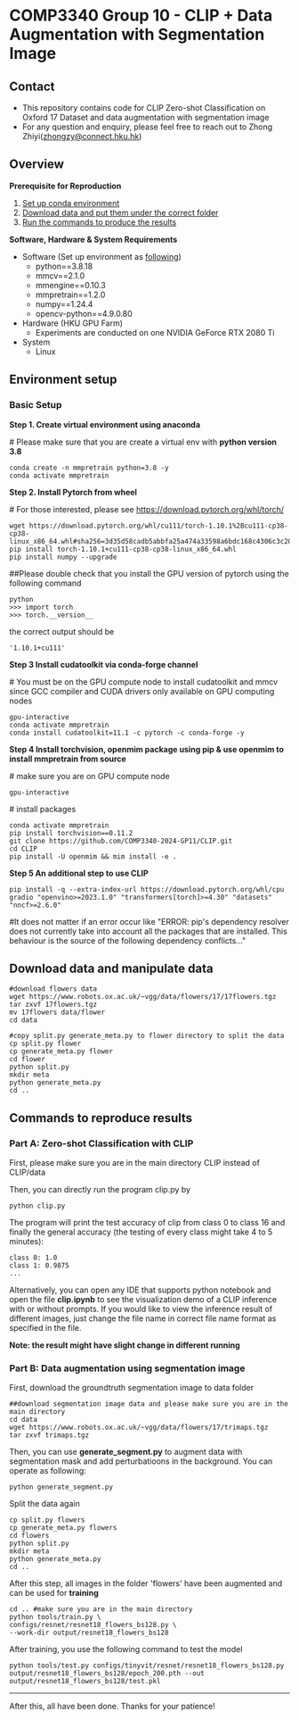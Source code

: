 # COMP3340 Group 10 - CLIP + Data Augmentation with Segmentation Image #

## Contact ##

- This repository contains code for CLIP Zero-shot Classification on Oxford 17 Dataset and data augmentation with segmentation image
- For any question and enquiry, please feel free to reach out to Zhong Zhiyi(zhongzy@connect.hku.hk)

## Overview

**Prerequisite for Reproduction**

1. [Set up conda environment](#env_setup)
2. [Download data and put them under the correct folder](#downloads)
3. [Run the commands to produce the results](#cmd_repro)

**Software, Hardware & System Requirements**

- Software (Set up environment as [following](#env_setup))
  - python==3.8.18
  - mmcv==2.1.0  
  - mmengine==0.10.3
  - mmpretrain==1.2.0 
  - numpy==1.24.4
  - opencv-python==4.9.0.80
- Hardware (HKU GPU Farm)
  - Experiments are conducted on one NVIDIA GeForce RTX 2080 Ti 
- System
  - Linux

## Environment setup <a id="env_setup"/>

### Basic Setup 

**Step 1. Create virtual environment using anaconda**

\# Please make sure that you are create a virtual env with **python version 3.8**

```
conda create -n mmpretrain python=3.8 -y
conda activate mmpretrain
```

**Step 2. Install Pytorch from wheel**

\# For those interested, please see https://download.pytorch.org/whl/torch/

```
wget https://download.pytorch.org/whl/cu111/torch-1.10.1%2Bcu111-cp38-cp38-linux_x86_64.whl#sha256=3d35d58cadb5abbfa25a474a33598a6bdc168c4306c3c20968159e6f3a4a2e46
pip install torch-1.10.1+cu111-cp38-cp38-linux_x86_64.whl
pip install numpy --upgrade
```

##Please double check that you install the GPU version of pytorch using the following command

```
python
>>> import torch
>>> torch.__version__
```

the correct output should be

```
'1.10.1+cu111'
```

**Step 3 Install cudatoolkit via conda-forge channel**

\# You must be on the GPU compute node to install cudatoolkit and mmcv since GCC compiler and CUDA drivers only available on GPU computing nodes

```
gpu-interactive
conda activate mmpretrain
conda install cudatoolkit=11.1 -c pytorch -c conda-forge -y
```

**Step 4 Install torchvision, openmim package using pip & use openmim to install mmpretrain from source**

\# make sure you are on GPU compute node

```
gpu-interactive
```

\# install packages

```
conda activate mmpretrain
pip install torchvision==0.11.2
git clone https://github.com/COMP3340-2024-GP11/CLIP.git
cd CLIP
pip install -U openmim && mim install -e .
```

**Step 5 An additional step to use CLIP**

```
pip install -q --extra-index-url https://download.pytorch.org/whl/cpu gradio "openvino>=2023.1.0" "transformers[torch]>=4.30" "datasets" "nncf>=2.6.0"
```

#It does not matter if an error occur like "ERROR: pip's dependency resolver does not currently take into account all the packages that are installed. This behaviour is the source of the following dependency conflicts..."

## Download data and manipulate data<a id="downloads"/>

```
#download flowers data
wget https://www.robots.ox.ac.uk/~vgg/data/flowers/17/17flowers.tgz
tar zxvf 17flowers.tgz
mv 17flowers data/flower
cd data

#copy split.py generate_meta.py to flower directory to split the data
cp split.py flower
cp generate_meta.py flower
cd flower
python split.py
mkdir meta
python generate_meta.py
cd ..
```

## Commands to reproduce results<a id="cmd_repro"/>

### Part A: Zero-shot Classification with CLIP

First, please make sure you are in the main directory CLIP instead of CLIP/data

Then, you can directly run the program clip.py by

```
python clip.py
```

The program will print the test accuracy of clip from class 0 to class 16 and finally the general accuracy (the testing of every class might take 4 to 5 minutes):

```
class 0: 1.0
class 1: 0.9875
...
```

Alternatively, you can open any IDE that supports python notebook and open the file **clip.ipynb** to see the visualization demo of a CLIP inference with or without prompts. If you would like to view the inference result of different images, just change the file name in correct file name format as specified in the file.

**Note: the result might have slight change in different running**

### Part B: Data augmentation using segmentation image

First, download the groundtruth segmentation image to data folder

```
##download segmentation image data and please make sure you are in the main directory
cd data
wget https://www.robots.ox.ac.uk/~vgg/data/flowers/17/trimaps.tgz  
tar zxvf trimaps.tgz
```

Then, you can use **generate_segment.py** to augment data with segmentation mask and add perturbatioons in the background. You can operate as following:

```
python generate_segment.py
```

Split the data again

```
cp split.py flowers
cp generate_meta.py flowers
cd flowers
python split.py
mkdir meta
python generate_meta.py
cd ..
```

After this step, all images in the folder 'flowers' have been augmented and can be used for **training**

```
cd .. #make sure you are in the main directory
python tools/train.py \
configs/resnet/resnet18_flowers_bs128.py \
--work-dir output/resnet18_flowers_bs128
```

After training, you use the following command to test the model

```
python tools/test.py configs/tinyvit/resnet/resnet18_flowers_bs128.py output/resnet18_flowers_bs128/epoch_200.pth --out output/resnet18_flowers_bs128/test.pkl
```

-- --

After this, all have been done. Thanks for your patience!








